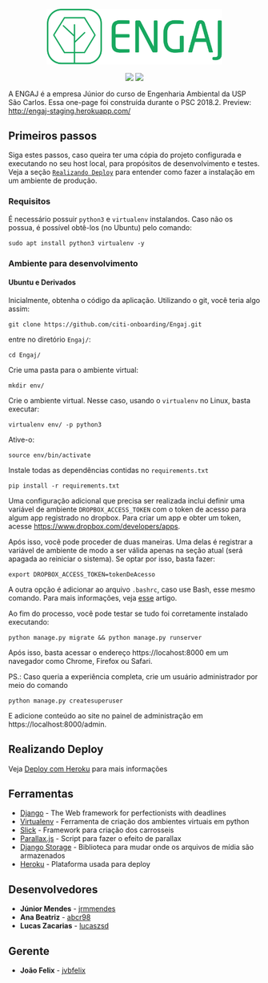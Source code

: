 <p align="center">
  <img src="https://github.com/citi-onboarding/Engaj/blob/develop/static/img/logos/engaj-verde-alt.svg" width="350" title="Engaj">
</p>
<p align=center>
  <img src=https://img.shields.io/badge/Status-WIP-green.svg?style=for-the-badge&colorB=8cbc4e>
  <img src=https://img.shields.io/badge/PSC-2018.2-green.svg?style=for-the-badge&colorB=8cbc4e>
</p>

A ENGAJ é a empresa Júnior do curso de Engenharia Ambiental da USP São Carlos. Essa one-page foi construída durante o PSC 2018.2. Preview: http://engaj-staging.herokuapp.com/

## Primeiros passos
Siga estes passos, caso queira ter uma cópia do projeto configurada e executando no seu host local, para propósitos de desenvolvimento e testes. Veja a seção [`Realizando Deploy`](#realizando-deploy) para entender como fazer a instalação em um ambiente de produção.

### Requisitos
É necessário possuir `python3` e `virtualenv` instalandos. Caso não os possua, é possível obtê-los (no Ubuntu) pelo comando:

```
sudo apt install python3 virtualenv -y
```

### Ambiente para desenvolvimento
#### Ubuntu e Derivados
Inicialmente, obtenha o código da aplicação. Utilizando o git, você teria algo assim:

```
git clone https://github.com/citi-onboarding/Engaj.git
```

entre no diretório `Engaj/`:

```
cd Engaj/
```

Crie uma pasta para o ambiente virtual:

```
mkdir env/
```

Crie o ambiente virtual. Nesse caso, usando o `virtualenv` no Linux, basta executar:

```
virtualenv env/ -p python3
```
Ative-o:

```
source env/bin/activate
```

Instale todas as dependências contidas no `requirements.txt`

```
pip install -r requirements.txt
```
Uma configuração adicional que precisa ser realizada inclui definir uma variável de ambiente `DROPBOX_ACCESS_TOKEN` com o token de acesso para algum app registrado no dropbox. Para criar um app e obter um token, acesse https://www.dropbox.com/developers/apps.

Após isso, você pode proceder de duas maneiras. Uma delas é registrar a variável de ambiente de modo a ser válida apenas na seção atual (será apagada ao reiniciar o sistema). Se optar por isso, basta fazer:

```
export DROPBOX_ACCESS_TOKEN=tokenDeAcesso
```
A outra opção é adicionar ao arquivo `.bashrc`, caso use Bash, esse mesmo comando. Para mais informações, veja [esse](https://www.vivaolinux.com.br/artigo/Trabalhando-com-shell-e-variaveis-de-ambiente?pagina=2) artigo.

Ao fim do processo, você pode testar se tudo foi corretamente instalado executando:
```
python manage.py migrate && python manage.py runserver
```
Após isso, basta acessar o endereço https://locahost:8000 em um navegador como Chrome, Firefox ou Safari. 

PS.: Caso queria a experiência completa, crie um usuário administrador por meio do comando
```
python manage.py createsuperuser
```
E adicione conteúdo ao site no painel de administração em https://localhost:8000/admin.

## Realizando Deploy
Veja [Deploy com Heroku](https://devcenter.heroku.com/articles/github-integration#enabling-github-integration) para mais informações

## Ferramentas

* [Django](https://www.djangoproject.com/) - The Web framework for perfectionists with deadlines
* [Virtualenv](https://virtualenv.pypa.io/en/latest/) - Ferramenta de criação dos ambientes virtuais em python
* [Slick](http://kenwheeler.github.io/slick/) - Framework para criação dos carrosseis
* [Parallax.js](http://pixelcog.github.io/parallax.js/) - Script para fazer o efeito de parallax
* [Django Storage](https://django-storages.readthedocs.io/en/latest/) - Biblioteca para mudar onde os arquivos de mídia são armazenados
* [Heroku](https://dashboard.heroku.com/) - Plataforma usada para deploy

## Desenvolvedores

* **Júnior Mendes** - [jrmmendes](https://github.com/jrmmendes)
* **Ana Beatriz** - [abcr98](https://github.com/abcr98)
* **Lucas Zacarias** - [lucaszsd](https://github.com/lucaszsd)

## Gerente
* **João Felix** - [jvbfelix](https://github.com/jvbfelix)
